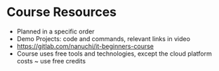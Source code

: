 # Course Resources

- Planned in a specific order
- Demo Projects: code and commands, relevant links in video
- https://gitlab.com/nanuchi/it-beginners-course
- Course uses free tools and technologies, except the cloud platform costs ~ use free credits
